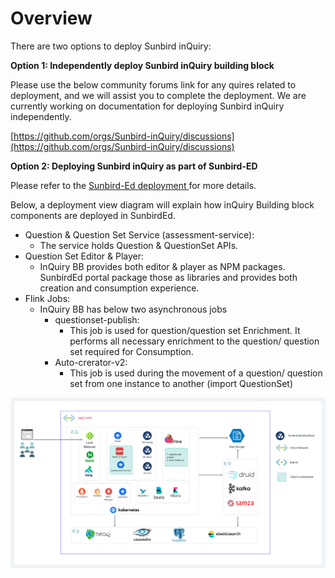 # Overview

There are two options to deploy Sunbird inQuiry:

**Option 1: Independently deploy Sunbird inQuiry building block**

Please use the below community forums link for any quires related to deployment, and we will assist you to complete the deployment. We are currently working on documentation for deploying Sunbird inQuiry independently.

[https://github.com/orgs/Sunbird-inQuiry/discussions](https://github.com/orgs/Sunbird-inQuiry/discussions)

**Option 2: Deploying Sunbird inQuiry as part of Sunbird-ED**

Please refer to the [Sunbird-Ed deployment ](https://ed.sunbird.org/use/prerequisites-for-your-own-sunbird-ed-instance)for more details.

Below, a deployment view diagram will explain how inQuiry Building block components are deployed in SunbirdEd.&#x20;

* Question & Question Set Service (assessment-service):
  * The service holds Question & QuestionSet APIs.
* Question Set Editor & Player:&#x20;
  * InQuiry BB provides both editor & player as  NPM packages. SunbirdEd portal package those as libraries and provides both creation and consumption experience.
* Flink Jobs:
  * InQuiry BB has below two asynchronous jobs&#x20;
    * questionset-publish:
      * This job is used for question/question set Enrichment. It performs all necessary enrichment to the question/ question set required for Consumption.
    * Auto-crerator-v2:
      * This job is used during the movement of a question/ question set from one instance to another (import QuestionSet)

![](../.gitbook/assets/inQuiry.png)
